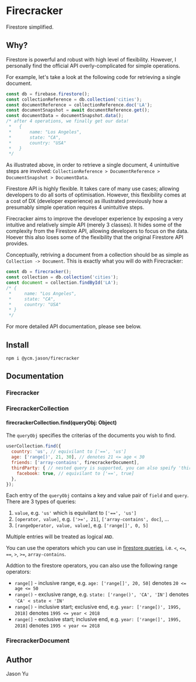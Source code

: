 # Firecracker

Firestore simplified.

## Why?

Firestore is powerful and robust with high level of flexibility. However, I personally find the official API overly-complicated for simple operations.

For example, let's take a look at the following code for retrieving a single document.

```js
const db = firebase.firestore();
const collectionReference = db.collection('cities');
const documentReference = collectionReference.doc('LA');
const documentSnapshot = await documentReference.get();
const documentData = documentSnapshot.data();
/* after 4 operations, we finally get our data!
 *   {
 *       name: "Los Angeles",
 *       state: "CA",
 *       country: "USA"
 *   }
 */
```

As illustrated above, in order to retrieve a single document, 4 unintuitive steps are involved: `CollectionReference > DocumentReference > DocumentSnapshot > DocumentData`.

Firestore API is highly flexible. It takes care of many use cases; allowing developers to do all sorts of optimisation. However, this flexibility comes at a cost of DX (developer experience) as illustrated previously how a presumably simple operation requires 4 unintuitive steps.

Firecracker aims to improve the developer experience by exposing a very intuitive and relatively simple API (merely 3 classes). It hides some of the complexity from the Firestore API, allowing developers to focus on the data. Hoever this also loses some of the flexibility that the original Firestore API provides.

Conceptually, retriving a document from a collection should be as simple as `Collection -> Document`. This is exactly what you will do with Firecracker:

```js
const db = firecracker();
const collection = db.collection('cities');
const document = collection.findById('LA');
/* {
 *     name: "Los Angeles",
 *     state: "CA",
 *     country: "USA"
 * }
 */
```

For more detailed API documentation, please see below.

## Install

```
npm i @ycm.jason/firecracker
```

## Documentation

### Firecracker

### FirecrackerCollection

#### firecrackerCollection.find(queryObj: Object)

The `queryObj` specifies the criterias of the documents you wish to find.

```js
userCollection.find({
  country: 'us', // equivilant to ['==', 'us']
  age: ['range[)', 21, 30], // denotes 21 <= age < 30
  friends: ['array-contains', firecrackerDocument],
  thirdParty: { // nested query is supported, you can also speify 'thirdParty.facebook' if you wish
    facebook: true, // equivilant to ['==', true]
  },
});
```

Each entry of the `queryObj` contains a key and value pair of `field` and `query`. There are 3 types of queries:

1. `value`, e.g. `'us'` which is equivilant to `['==', 'us']`
2. `[operator, value]`, e.g. `['>=', 21]`, `['array-contains', doc]`, ...
3. `[rangeOperator, value, value]`, e.g. `['range[]', 0, 5]`

Multiple entries will be treated as logical `AND`. 

You can use the operators which you can use in [firestore queries](https://firebase.google.com/docs/firestore/query-data/queries), i.e. `<`, `<=`, `==`, `>`, `>=`, `array-contains`.

Addtion to the firestore operators, you can also use the following range operators:
- `range[]` - inclusive range, e.g. `age: ['range[]', 20, 50]` denotes `20 <= age <= 50`
- `range()` - exclusive range, e.g. `state: ['range()', 'CA', 'IN']` denotes `'CA' < state < 'IN'`
- `range[)` - inclusive start; exclusive end, e.g. `year: ['range[)', 1995, 2018]` denotes `1995 <= year < 2018`
- `range(]` - exclusive start; inclusive end, e.g. `year: ['range(]', 1995, 2018]` denotes `1995 < year <= 2018`


### FirecrackerDocument

## Author
Jason Yu
